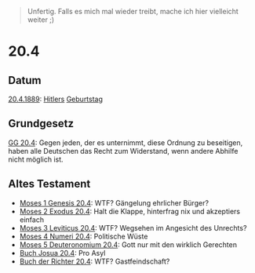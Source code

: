 > Unfertig.  Falls es mich mal wieder treibt, mache ich hier vielleicht weiter ;)

# 20.4

## Datum

[20.4.1889](https://de.wikipedia.org/wiki/20._April#1851%E2%80%931900): [Hitlers](https://de.wikipedia.org/wiki/Adolf_Hitler) [Geburtstag](https://de.wikipedia.org/wiki/1889#April)

## Grundgesetz

[GG 20.4](https://de.wikipedia.org/wiki/Artikel_20_des_Grundgesetzes_f%C3%BCr_die_Bundesrepublik_Deutschland#Absatz_4): Gegen jeden, der es unternimmt, diese Ordnung zu beseitigen, haben alle Deutschen das Recht zum Widerstand, wenn andere Abhilfe nicht möglich ist.

## Altes Testament

- [Moses 1 Genesis 20.4](https://bibeltext.com/genesis/20-4.htm): WTF? Gängelung ehrlicher Bürger?
- [Moses 2 Exodus 20.4](https://bibeltext.com/exodus/20-4.htm): Halt die Klappe, hinterfrag nix und akzeptiers einfach
- [Moses 3 Leviticus 20.4](https://bibeltext.com/leviticus/20-4.htm): WTF?  Wegsehen im Angesicht des Unrechts?
- [Moses 4 Numeri 20.4](https://bibeltext.com/numbers/20-4.htm): Politische Wüste
- [Moses 5 Deuteronomium 20.4](https://bibeltext.com/deuteronomy/20-4.htm): Gott nur mit den wirklich Gerechten
- [Buch Josua 20.4](https://bibeltext.com/joshua/20-4.htm): Pro Asyl
- [Buch der Richter 20.4](https://bibeltext.com/judges/20-4.htm): WTF?  Gastfeindschaft?
